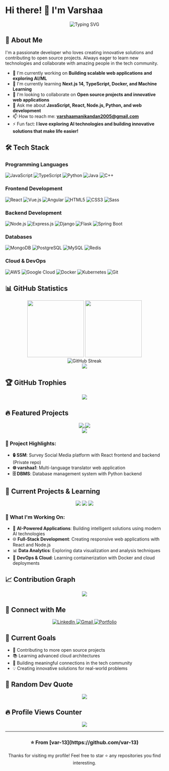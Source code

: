 # Hi there! 👋 I'm Varshaa

<div align="center">
  <img src="https://readme-typing-svg.herokuapp.com?font=Fira+Code&pause=1000&color=2E9EF7&center=true&vCenter=true&width=435&lines=Full+Stack+Developer;Problem+Solver;Tech+Enthusiast;Always+Learning+New+Things;Open+Source+Contributor" alt="Typing SVG" />
</div>

## 🚀 About Me

I'm a passionate developer who loves creating innovative solutions and contributing to open source projects. Always eager to learn new technologies and collaborate with amazing people in the tech community.

- 🔭 I'm currently working on **Building scalable web applications and exploring AI/ML**
- 🌱 I'm currently learning **Next.js 14, TypeScript, Docker, and Machine Learning**
- 👯 I'm looking to collaborate on **Open source projects and innovative web applications**
- 💬 Ask me about **JavaScript, React, Node.js, Python, and web development**
- 📫 How to reach me: **varshaamanikandan2005@gmail.com**
- ⚡ Fun fact: **I love exploring AI technologies and building innovative solutions that make life easier!**

## 🛠️ Tech Stack

### Programming Languages
<p>
  <img alt="JavaScript" src="https://img.shields.io/badge/-JavaScript-F7DF1E?style=flat-square&logo=javascript&logoColor=black" />
  <img alt="TypeScript" src="https://img.shields.io/badge/-TypeScript-007ACC?style=flat-square&logo=typescript&logoColor=white" />
  <img alt="Python" src="https://img.shields.io/badge/-Python-3776AB?style=flat-square&logo=python&logoColor=white" />
  <img alt="Java" src="https://img.shields.io/badge/-Java-007396?style=flat-square&logo=java&logoColor=white" />
  <img alt="C++" src="https://img.shields.io/badge/-C++-00599C?style=flat-square&logo=c%2B%2B&logoColor=white" />
</p>

### Frontend Development
<p>
  <img alt="React" src="https://img.shields.io/badge/-React-45b8d8?style=flat-square&logo=react&logoColor=white" />
  <img alt="Vue.js" src="https://img.shields.io/badge/-Vue.js-4FC08D?style=flat-square&logo=vue.js&logoColor=white" />
  <img alt="Angular" src="https://img.shields.io/badge/-Angular-DD0031?style=flat-square&logo=angular&logoColor=white" />
  <img alt="HTML5" src="https://img.shields.io/badge/-HTML5-E34F26?style=flat-square&logo=html5&logoColor=white" />
  <img alt="CSS3" src="https://img.shields.io/badge/-CSS3-1572B6?style=flat-square&logo=css3&logoColor=white" />
  <img alt="Sass" src="https://img.shields.io/badge/-Sass-CC6699?style=flat-square&logo=sass&logoColor=white" />
</p>

### Backend Development
<p>
  <img alt="Node.js" src="https://img.shields.io/badge/-Node.js-43853d?style=flat-square&logo=Node.js&logoColor=white" />
  <img alt="Express.js" src="https://img.shields.io/badge/-Express.js-000000?style=flat-square&logo=express&logoColor=white" />
  <img alt="Django" src="https://img.shields.io/badge/-Django-092E20?style=flat-square&logo=django&logoColor=white" />
  <img alt="Flask" src="https://img.shields.io/badge/-Flask-000000?style=flat-square&logo=flask&logoColor=white" />
  <img alt="Spring Boot" src="https://img.shields.io/badge/-Spring%20Boot-6DB33F?style=flat-square&logo=spring&logoColor=white" />
</p>

### Databases
<p>
  <img alt="MongoDB" src="https://img.shields.io/badge/-MongoDB-13aa52?style=flat-square&logo=mongodb&logoColor=white" />
  <img alt="PostgreSQL" src="https://img.shields.io/badge/-PostgreSQL-336791?style=flat-square&logo=postgresql&logoColor=white" />
  <img alt="MySQL" src="https://img.shields.io/badge/-MySQL-4479A1?style=flat-square&logo=mysql&logoColor=white" />
  <img alt="Redis" src="https://img.shields.io/badge/-Redis-DC382D?style=flat-square&logo=redis&logoColor=white" />
</p>

### Cloud & DevOps
<p>
  <img alt="AWS" src="https://img.shields.io/badge/-AWS-232F3E?style=flat-square&logo=amazon-aws&logoColor=white" />
  <img alt="Google Cloud" src="https://img.shields.io/badge/-Google%20Cloud-4285F4?style=flat-square&logo=google-cloud&logoColor=white" />
  <img alt="Docker" src="https://img.shields.io/badge/-Docker-46a2f1?style=flat-square&logo=docker&logoColor=white" />
  <img alt="Kubernetes" src="https://img.shields.io/badge/-Kubernetes-326ce5?style=flat-square&logo=kubernetes&logoColor=white" />
  <img alt="Git" src="https://img.shields.io/badge/-Git-F05032?style=flat-square&logo=git&logoColor=white" />
</p>

## 📊 GitHub Statistics

<div align="center">
  <img height="180em" src="https://github-readme-stats.vercel.app/api?username=var-13&show_icons=true&theme=tokyonight&include_all_commits=true&count_private=true"/>
  <img height="180em" src="https://github-readme-stats.vercel.app/api/top-langs/?username=var-13&layout=compact&langs_count=8&theme=tokyonight"/>
</div>

<div align="center">
  <img src="https://github-readme-streak-stats.herokuapp.com/?user=var-13&theme=tokyonight" alt="GitHub Streak" />
</div>

<div align="center">
  <img src="https://github-readme-activity-graph.vercel.app/graph?username=var-13&theme=tokyo-night" />
</div>

## 🏆 GitHub Trophies
<div align="center">
  <img src="https://github-profile-trophy.vercel.app/?username=var-13&theme=tokyonight&no-frame=false&no-bg=true&margin-w=4" />
</div>

## 🔥 Featured Projects

<div align="center">
  <a href="https://github.com/var-13/ssm">
    <img align="center" src="https://github-readme-stats.vercel.app/api/pin/?username=var-13&repo=ssm&theme=tokyonight&show_owner=true" />
  </a>
  <a href="https://github.com/var-13/varshaa1">
    <img align="center" src="https://github-readme-stats.vercel.app/api/pin/?username=var-13&repo=varshaa1&theme=tokyonight" />
  </a>
</div>

<div align="center">
  <a href="https://github.com/var-13/DBMS">
    <img align="center" src="https://github-readme-stats.vercel.app/api/pin/?username=var-13&repo=DBMS&theme=tokyonight" />
  </a>
</div>

### 🌟 Project Highlights:
- **🔒 SSM**: Survey Social Media platform with React frontend and backend (Private repo)
- **🌐 varshaa1**: Multi-language translator web application  
- **🗄️ DBMS**: Database management system with Python backend

## 🎯 Current Projects & Learning

<div align="center">
  <img src="https://img.shields.io/badge/🚀_Currently_Building-AI_Applications-blue?style=for-the-badge" />
  <img src="https://img.shields.io/badge/📚_Learning-Machine_Learning-green?style=for-the-badge" />
  <img src="https://img.shields.io/badge/💻_Exploring-Next.js_14-purple?style=for-the-badge" />
</div>

### 🌟 What I'm Working On:
- 🤖 **AI-Powered Applications**: Building intelligent solutions using modern AI technologies
- 🌐 **Full-Stack Development**: Creating responsive web applications with React and Node.js
- 📊 **Data Analytics**: Exploring data visualization and analysis techniques
- 🔧 **DevOps & Cloud**: Learning containerization with Docker and cloud deployments

## 📈 Contribution Graph
<div align="center">
  <img src="https://github-readme-activity-graph.vercel.app/graph?username=var-13&bg_color=0d1117&color=5BCDEC&line=5BCDEC&point=FFFFFF&hide_border=true" />
</div>

## 🤝 Connect with Me

<div align="center">
  <a href="https://www.linkedin.com/in/varshaa-manikandan-0b6763288/" target="_blank">
    <img src="https://img.shields.io/badge/-LinkedIn-0077B5?style=for-the-badge&logo=linkedin&logoColor=white" alt="LinkedIn"/>
  </a>
  <a href="mailto:varshaamanikandan2005@gmail.com" target="_blank">
    <img src="https://img.shields.io/badge/-Gmail-D14836?style=for-the-badge&logo=gmail&logoColor=white" alt="Gmail"/>
  </a>
  <a href="https://varshaas-ai-adventures.lovable.app/" target="_blank">
    <img src="https://img.shields.io/badge/-Portfolio-000000?style=for-the-badge&logo=react&logoColor=white" alt="Portfolio"/>
  </a>
</div>

## 🎯 Current Goals

- 🚀 Contributing to more open source projects
- 📚 Learning advanced cloud architectures
- 🤝 Building meaningful connections in the tech community
- 💡 Creating innovative solutions for real-world problems

## 💭 Random Dev Quote
<div align="center">
  <img src="https://quotes-github-readme.vercel.app/api?type=horizontal&theme=tokyonight" />
</div>

## 🔥 Profile Views Counter
<div align="center">
  <img src="https://komarev.com/ghpvc/?username=var-13&color=blueviolet&style=flat-square&label=Profile+Views" />
</div>

---
<div align="center">
  <h3>⭐️ From [var-13](https://github.com/var-13)</h3>
  <p>Thanks for visiting my profile! Feel free to star ⭐ any repositories you find interesting.</p>
</div>
